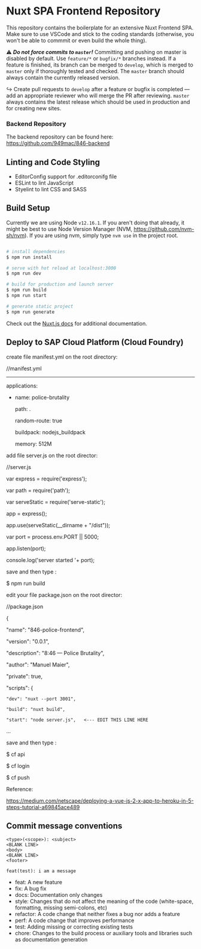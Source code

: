 # Nuxt SPA Frontend Repository

This repository contains the boilerplate for an extensive Nuxt Frontend SPA. Make sure to use VSCode and stick to the coding standards (otherwise, you won't be able to commmit or even build the whole thing).

⚠️ ***Do not force commits to `master`!*** Committing and pushing on master is disabled by default. Use `feature/*` or `bugfix/*` branches instead. If a feature is finished, its branch can be merged to `develop`, which is merged to `master` only if thoroughly tested and checked. The `master` branch should always contain the currently released version.

↪ Create pull requests to `develop` after a feature or bugfix is completed — add an appropriate reviewer who will merge the PR after reviewing. `master` always contains the latest release which should be used in production and for creating new sites.

### Backend Repository
The backend repository can be found here: https://github.com/949mac/846-backend

## Linting and Code Styling
* EditorConfig support for .editorconifg file
* ESLint to lint JavaScript
* Styelint to lint CSS and SASS

## Build Setup

Currently we are using Node `v12.16.1`. If you aren't doing that already, it might be best to use Node Version Manager (NVM, https://github.com/nvm-sh/nvm). If you are using nvm, simply type `nvm use` in the project root.

``` bash

# install dependencies
$ npm run install

# serve with hot reload at localhost:3000
$ npm run dev

# build for production and launch server
$ npm run build
$ npm run start

# generate static project
$ npm run generate
```

Check out the [Nuxt.js docs](https://nuxtjs.org) for additional documentation.

## Deploy to SAP Cloud Platform (Cloud Foundry)
create file manifest.yml on the root directory:

//manifest.yml 

---
applications:

- name: police-brutality

  path: .
  
  random-route: true
  
  buildpack: nodejs_buildpack
  
  memory: 512M



add file server.js on the root director:


//server.js

var express = require('express');

var path = require('path');

var serveStatic = require('serve-static');

app = express();

app.use(serveStatic(__dirname + "/dist"));

var port = process.env.PORT || 5000;

app.listen(port);

console.log('server started '+ port);


save and then type :

$ npm run build



edit your file package.json on the root director:

//package.json

{

  "name": "846-police-frontend",
  
  "version": "0.0.1",
  
  "description": "8:46 — Police Brutality",
  
  "author": "Manuel Maier",
  
  "private": true,
  
  "scripts": {
  
    "dev": "nuxt --port 3001",
    
    "build": "nuxt build",
    
    "start": "node server.js",   <--- EDIT THIS LINE HERE 
    
...


save and then type :

$ cf api

$ cf login

$ cf push

Reference:

https://medium.com/netscape/deploying-a-vue-js-2-x-app-to-heroku-in-5-steps-tutorial-a69845ace489

## Commit message conventions
```
<type>(<scope>): <subject>
<BLANK LINE>
<body>
<BLANK LINE>
<footer>
```

`feat(test): i am a message`

* feat: A new feature
* fix: A bug fix
* docs: Documentation only changes
* style: Changes that do not affect the meaning of the code (white-space, formatting, missing semi-colons, etc)
* refactor: A code change that neither fixes a bug nor adds a feature
* perf: A code change that improves performance
* test: Adding missing or correcting existing tests
* chore: Changes to the build process or auxiliary tools and libraries such as documentation generation
